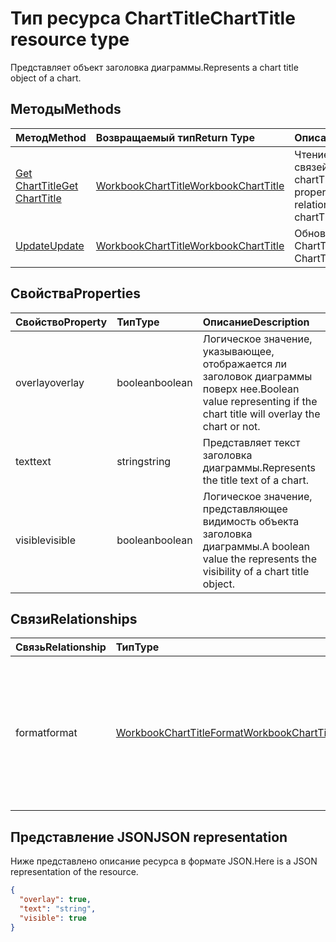 # <a name="charttitle-resource-type"></a><span data-ttu-id="d80a3-101">Тип ресурса ChartTitle</span><span class="sxs-lookup"><span data-stu-id="d80a3-101">ChartTitle resource type</span></span>

<span data-ttu-id="d80a3-102">Представляет объект заголовка диаграммы.</span><span class="sxs-lookup"><span data-stu-id="d80a3-102">Represents a chart title object of a chart.</span></span>


## <a name="methods"></a><span data-ttu-id="d80a3-103">Методы</span><span class="sxs-lookup"><span data-stu-id="d80a3-103">Methods</span></span>

| <span data-ttu-id="d80a3-104">Метод</span><span class="sxs-lookup"><span data-stu-id="d80a3-104">Method</span></span>           | <span data-ttu-id="d80a3-105">Возвращаемый тип</span><span class="sxs-lookup"><span data-stu-id="d80a3-105">Return Type</span></span>    |<span data-ttu-id="d80a3-106">Описание</span><span class="sxs-lookup"><span data-stu-id="d80a3-106">Description</span></span>|
|:---------------|:--------|:----------|
|[<span data-ttu-id="d80a3-107">Get ChartTitle</span><span class="sxs-lookup"><span data-stu-id="d80a3-107">Get ChartTitle</span></span>](../api/charttitle_get.md) | [<span data-ttu-id="d80a3-108">WorkbookChartTitle</span><span class="sxs-lookup"><span data-stu-id="d80a3-108">WorkbookChartTitle</span></span>](charttitle.md) |<span data-ttu-id="d80a3-109">Чтение свойств и связей объекта chartTitle.</span><span class="sxs-lookup"><span data-stu-id="d80a3-109">Read properties and relationships of chartTitle object.</span></span>|
|[<span data-ttu-id="d80a3-110">Update</span><span class="sxs-lookup"><span data-stu-id="d80a3-110">Update</span></span>](../api/charttitle_update.md) | [<span data-ttu-id="d80a3-111">WorkbookChartTitle</span><span class="sxs-lookup"><span data-stu-id="d80a3-111">WorkbookChartTitle</span></span>](charttitle.md)    |<span data-ttu-id="d80a3-112">Обновление объекта ChartTitle.</span><span class="sxs-lookup"><span data-stu-id="d80a3-112">Update ChartTitle object.</span></span> |

## <a name="properties"></a><span data-ttu-id="d80a3-113">Свойства</span><span class="sxs-lookup"><span data-stu-id="d80a3-113">Properties</span></span>
| <span data-ttu-id="d80a3-114">Свойство</span><span class="sxs-lookup"><span data-stu-id="d80a3-114">Property</span></span>     | <span data-ttu-id="d80a3-115">Тип</span><span class="sxs-lookup"><span data-stu-id="d80a3-115">Type</span></span>   |<span data-ttu-id="d80a3-116">Описание</span><span class="sxs-lookup"><span data-stu-id="d80a3-116">Description</span></span>|
|:---------------|:--------|:----------|
|<span data-ttu-id="d80a3-117">overlay</span><span class="sxs-lookup"><span data-stu-id="d80a3-117">overlay</span></span>|<span data-ttu-id="d80a3-118">boolean</span><span class="sxs-lookup"><span data-stu-id="d80a3-118">boolean</span></span>|<span data-ttu-id="d80a3-119">Логическое значение, указывающее, отображается ли заголовок диаграммы поверх нее.</span><span class="sxs-lookup"><span data-stu-id="d80a3-119">Boolean value representing if the chart title will overlay the chart or not.</span></span>|
|<span data-ttu-id="d80a3-120">text</span><span class="sxs-lookup"><span data-stu-id="d80a3-120">text</span></span>|<span data-ttu-id="d80a3-121">string</span><span class="sxs-lookup"><span data-stu-id="d80a3-121">string</span></span>|<span data-ttu-id="d80a3-122">Представляет текст заголовка диаграммы.</span><span class="sxs-lookup"><span data-stu-id="d80a3-122">Represents the title text of a chart.</span></span>|
|<span data-ttu-id="d80a3-123">visible</span><span class="sxs-lookup"><span data-stu-id="d80a3-123">visible</span></span>|<span data-ttu-id="d80a3-124">boolean</span><span class="sxs-lookup"><span data-stu-id="d80a3-124">boolean</span></span>|<span data-ttu-id="d80a3-125">Логическое значение, представляющее видимость объекта заголовка диаграммы.</span><span class="sxs-lookup"><span data-stu-id="d80a3-125">A boolean value the represents the visibility of a chart title object.</span></span>|

## <a name="relationships"></a><span data-ttu-id="d80a3-126">Связи</span><span class="sxs-lookup"><span data-stu-id="d80a3-126">Relationships</span></span>
| <span data-ttu-id="d80a3-127">Связь</span><span class="sxs-lookup"><span data-stu-id="d80a3-127">Relationship</span></span> | <span data-ttu-id="d80a3-128">Тип</span><span class="sxs-lookup"><span data-stu-id="d80a3-128">Type</span></span>   |<span data-ttu-id="d80a3-129">Описание</span><span class="sxs-lookup"><span data-stu-id="d80a3-129">Description</span></span>|
|:---------------|:--------|:----------|
|<span data-ttu-id="d80a3-130">format</span><span class="sxs-lookup"><span data-stu-id="d80a3-130">format</span></span>|[<span data-ttu-id="d80a3-131">WorkbookChartTitleFormat</span><span class="sxs-lookup"><span data-stu-id="d80a3-131">WorkbookChartTitleFormat</span></span>](charttitleformat.md)|<span data-ttu-id="d80a3-p101">Представляет форматирование названия диаграммы, включая формат заливки и шрифта. Только для чтения.</span><span class="sxs-lookup"><span data-stu-id="d80a3-p101">Represents the formatting of a chart title, which includes fill and font formatting. Read-only.</span></span>|

## <a name="json-representation"></a><span data-ttu-id="d80a3-134">Представление JSON</span><span class="sxs-lookup"><span data-stu-id="d80a3-134">JSON representation</span></span>

<span data-ttu-id="d80a3-135">Ниже представлено описание ресурса в формате JSON.</span><span class="sxs-lookup"><span data-stu-id="d80a3-135">Here is a JSON representation of the resource.</span></span>

<!-- {
  "blockType": "resource",
  "baseType": "microsoft.graph.entity",
  "optionalProperties": [

  ],
  "@odata.type": "microsoft.graph.workbookChartTitle"
}-->

```json
{
  "overlay": true,
  "text": "string",
  "visible": true
}

```

<!-- uuid: 8fcb5dbc-d5aa-4681-8e31-b001d5168d79
2015-10-25 14:57:30 UTC -->
<!-- {
  "type": "#page.annotation",
  "description": "ChartTitle resource",
  "keywords": "",
  "section": "documentation",
  "tocPath": ""
}-->